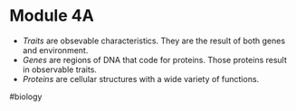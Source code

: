 # Module 4A
* *Traits* are obsevable characteristics. They are the result of both genes and environment.
* *Genes* are regions of DNA that code for proteins. Those proteins result in observable traits.
* *Proteins* are cellular structures with a wide variety of functions.

#biology
